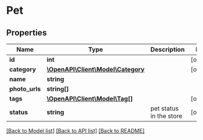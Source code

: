 # Pet

## Properties
Name | Type | Description | Notes
------------ | ------------- | ------------- | -------------
**id** | **int** |  | [optional] 
**category** | [**\OpenAPI\Client\Model\Category**](Category.md) |  | [optional] 
**name** | **string** |  | 
**photo_urls** | **string[]** |  | 
**tags** | [**\OpenAPI\Client\Model\Tag[]**](Tag.md) |  | [optional] 
**status** | **string** | pet status in the store | [optional] 

[[Back to Model list]](../README.md#documentation-for-models) [[Back to API list]](../README.md#documentation-for-api-endpoints) [[Back to README]](../README.md)


